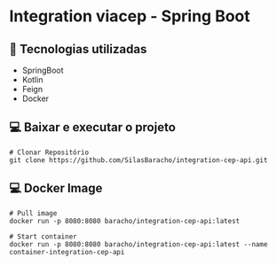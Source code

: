 # Integration viacep - Spring Boot 

## 🔧 Tecnologias utilizadas

* SpringBoot
* Kotlin
* Feign
* Docker

## 💻 Baixar e executar o projeto

```
# Clonar Repositório
git clone https://github.com/SilasBaracho/integration-cep-api.git
```

## 💻 Docker Image 

```
# Pull image
docker run -p 8080:8080 baracho/integration-cep-api:latest
```
```
# Start container
docker run -p 8080:8080 baracho/integration-cep-api:latest --name container-integration-cep-api
```